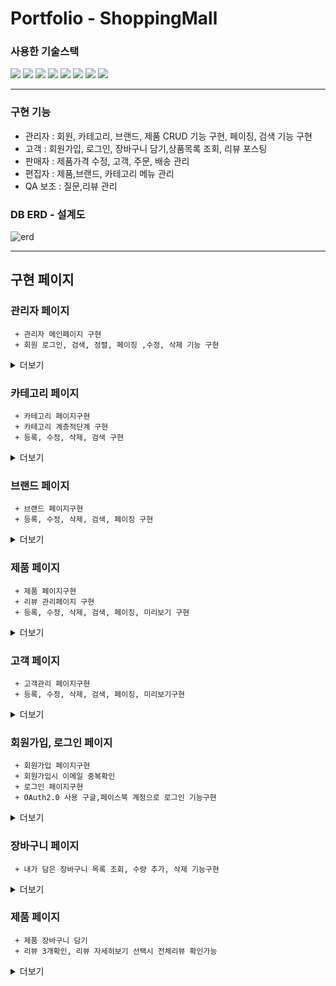 # Portfolio -  ShoppingMall

### 사용한 기술스택
<img src="https://img.shields.io/badge/Spring Boot-6DB33F?style=for-the-badge&logo=Spring Boot&logoColor=white"> <img src="https://img.shields.io/badge/MySQL-4479A1?style=for-the-badge&logo=MySQL&logoColor=white"> <img src="https://img.shields.io/badge/Spring Security-6DB33F?style=for-the-badge&logo=Spring Security&logoColor=white"> <img src="https://img.shields.io/badge/HTML5-E34F26?style=for-the-badge&logo=HTML5&logoColor=white"> <img src="https://img.shields.io/badge/Thymeleaf-005F0F?style=for-the-badge&logo=Thymeleaf&logoColor=white"> <img src="https://img.shields.io/badge/JavaScript-F7DF1E?style=for-the-badge&logo=JavaScript&logoColor=white"> <img src="https://img.shields.io/badge/CSS3-4479A1?style=for-the-badge&logo=CSS3&logoColor=white"> <img src="https://img.shields.io/badge/Apache Tomcat-F8DC75?style=for-the-badge&logo=Apache Tomcat&logoColor=white">

----------------------------------

### 구현 기능
+ 관리자 : 회원, 카테고리, 브랜드, 제품 CRUD 기능 구현, 페이징, 검색 기능 구현
+ 고객 : 회원가입, 로그인, 장바구니 담기,상품목록 조회, 리뷰 포스팅
+ 판매자 : 제품가격 수정, 고객, 주문, 배송 관리
+ 편집자 : 제품,브랜드, 카테고리 메뉴 관리
+ QA 보조 : 질문,리뷰 관리

### DB ERD - 설계도
![erd](https://github.com/hyunho12/ShoppingMall/assets/63361993/7280bb22-a38a-40d3-bac9-cc3017bb49cc)

-------------------------------------------------------------------

## 구현 페이지

### 관리자 페이지
```
 + 관리자 메인페이지 구현
 + 회원 로그인, 검색, 정렬, 페이징 ,수정, 삭제 기능 구현
```
<details>
<summary>더보기</summary>
 
관리자 로그인 화면
![관리자로그인페이지](https://github.com/hyunho12/ShoppingMall/assets/63361993/1ced4dcb-3345-4b4b-b877-3519db2b8290)

  관리자 로그인후 첫 화면
![관리자로그인페이지](https://github.com/hyunho12/ShoppingMall/assets/63361993/3b4fe7cf-4214-4b7f-8f4a-99ed1f7748b2)

  회원생성 기능
![유저저장](https://github.com/hyunho12/ShoppingMall/assets/63361993/e15da353-0fc9-4e76-90a8-fbb2749db0a2)

  회원검색 기능
![유저검색](https://github.com/hyunho12/ShoppingMall/assets/63361993/7899c3aa-0d4d-472d-b5b2-dae24dfb02e2)

  회원 수정, 삭제, 페이징 기능
![유저페이징](https://github.com/hyunho12/ShoppingMall/assets/63361993/d82449c3-132d-4cdc-9ed9-49b52aa43996)
![회원삭제](https://github.com/hyunho12/ShoppingMall/assets/63361993/25e4cd8d-ace1-42b0-b138-7736f5d8e8f6)

  
</details>

### 카테고리 페이지
```
 + 카테고리 페이지구현
 + 카테고리 계층적단계 구현
 + 등록, 수정, 삭제, 검색 구현
```
<details>
 <summary>더보기</summary>

 카테고리 등록
 ![카테고리저장](https://github.com/hyunho12/ShoppingMall/assets/63361993/ed2f0cf4-ffe0-4223-93d8-c3ad3572fa14)
 
 카테고리 삭제
 ![카테고리삭제](https://github.com/hyunho12/ShoppingMall/assets/63361993/d0f20136-87b3-43e6-b663-22b2b3d7c6fe)
 
 카테고리 검색
 ![카테고리검색](https://github.com/hyunho12/ShoppingMall/assets/63361993/d7cff9c6-6846-48ff-9b28-49e607685a8e)

</details>


### 브랜드 페이지
```
 + 브랜드 페이지구현
 + 등록, 수정, 삭제, 검색, 페이징 구현
```
<details>
 <summary>더보기</summary>

 브랜드 저장
 ![브랜드저장](https://github.com/hyunho12/ShoppingMall/assets/63361993/f74630ed-ff70-4613-bdb6-61e03e2b6b08)

 브랜드 페이징
 ![브랜드페이징](https://github.com/hyunho12/ShoppingMall/assets/63361993/47fc72d2-591d-4180-9fac-77f8db878eb2)

</details>


### 제품 페이지
```
 + 제품 페이지구현
 + 리뷰 관리페이지 구현
 + 등록, 수정, 삭제, 검색, 페이징, 미리보기 구현
```
<details>
 <summary>더보기</summary>

 제품 저장
 ![image](https://github.com/hyunho12/ShoppingMall/assets/63361993/981b02a0-a40e-4c62-b2ee-4554232081e9)

 제품 미리보기
 ![제품미리보기](https://github.com/hyunho12/ShoppingMall/assets/63361993/908bdfde-6046-4c56-a91d-d51898e3d4dd)

 리뷰 페이지
 ![리뷰수정페이징미리](https://github.com/hyunho12/ShoppingMall/assets/63361993/38cf03c4-a703-4b7f-b1f3-27192b8b7026)

</details>


### 고객 페이지
```
 + 고객관리 페이지구현
 + 등록, 수정, 삭제, 검색, 페이징, 미리보기구현
```
<details>
 <summary>더보기</summary>

 고객관리
 ![고객관리](https://github.com/hyunho12/ShoppingMall/assets/63361993/e9e0a0c7-bac6-427e-af7f-bf98e9cfedf8)

</details>


### 회원가입, 로그인 페이지
```
 + 회원가입 페이지구현
 + 회원가입시 이메일 중복확인
 + 로그인 페이지구현
 + OAuth2.0 사용 구글,페이스북 계정으로 로그인 기능구현
```
<details>
 <summary>더보기</summary>
 
  회원가입 로그인 페이지
 
  ![회원가입로그인](https://github.com/hyunho12/ShoppingMall/assets/63361993/66255b0d-7bf7-4968-98da-4c6c508656e2)

</details>


### 장바구니 페이지
```
 + 내가 담은 장바구니 목록 조회, 수량 추가, 삭제 기능구현

```
<details>
 <summary>더보기</summary>
 
 장바구니 
 ![장바구니](https://github.com/hyunho12/ShoppingMall/assets/63361993/1e8c012f-2c1d-4bc5-a74e-37fb7b1c0a8d)

</details>


### 제품 페이지
```
 + 제품 장바구니 담기
 + 리뷰 3개확인, 리뷰 자세히보기 선택시 전체리뷰 확인가능
```
<details>
 <summary>더보기</summary>
 
  제품페이지, 리뷰 전체보기
  ![리뷰자세히보기](https://github.com/hyunho12/ShoppingMall/assets/63361993/3d008fc1-4527-4880-9f52-4bfe2c749586)
</details>
